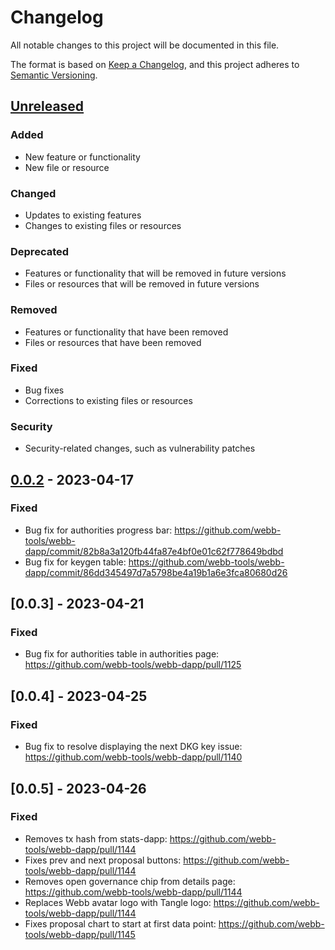 # Changelog

All notable changes to this project will be documented in this file.

The format is based on [Keep a Changelog](https://keepachangelog.com/en/1.0.0/),
and this project adheres to [Semantic Versioning](https://semver.org/spec/v2.0.0.html).

## [Unreleased]

### Added
- New feature or functionality
- New file or resource

### Changed
- Updates to existing features
- Changes to existing files or resources

### Deprecated
- Features or functionality that will be removed in future versions
- Files or resources that will be removed in future versions

### Removed
- Features or functionality that have been removed
- Files or resources that have been removed

### Fixed
- Bug fixes
- Corrections to existing files or resources

### Security
- Security-related changes, such as vulnerability patches

## [0.0.2] - 2023-04-17

### Fixed
- Bug fix for authorities progress bar: https://github.com/webb-tools/webb-dapp/commit/82b8a3a120fb44fa87e4bf0e01c62f778649bdbd
- Bug fix for keygen table: https://github.com/webb-tools/webb-dapp/commit/86dd345497d7a5798be4a19b1a6e3fca80680d26


[Unreleased]: https://github.com/webb-tools/webb-dapp/compare/v0.0.1...HEAD
[0.0.2]: https://github.com/webb-tools/webb-dapp/releases/tag/v0.0.2

## [0.0.3] - 2023-04-21

### Fixed
- Bug fix for authorities table in authorities page: https://github.com/webb-tools/webb-dapp/pull/1125

## [0.0.4] - 2023-04-25

### Fixed
- Bug fix to resolve displaying the next DKG key issue: https://github.com/webb-tools/webb-dapp/pull/1140

## [0.0.5] - 2023-04-26

### Fixed
- Removes tx hash from stats-dapp: https://github.com/webb-tools/webb-dapp/pull/1144
- Fixes prev and next proposal buttons: https://github.com/webb-tools/webb-dapp/pull/1144
- Removes open governance chip from details page: https://github.com/webb-tools/webb-dapp/pull/1144
- Replaces Webb avatar logo with Tangle logo: https://github.com/webb-tools/webb-dapp/pull/1144
- Fixes proposal chart to start at first data point: https://github.com/webb-tools/webb-dapp/pull/1145